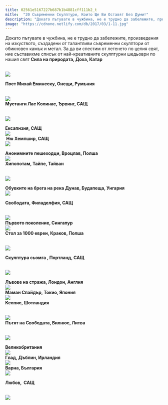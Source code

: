 ```yaml
---
title: 02561e5167227b687b1b4881cff111b2_t
mitle:  "20 Съвременни Скулптури, Които Ще Ви Оставят Без Думи!"
description: "Докато пътувате в чужбина, не е трудно да забележите, произведения на изкуството, създадени от талантливи съвременни скулптори от обикновен камък и метал. За да ви "
image: "https://cdnone.netlify.com/db/2017/03/1-11.jpg"
---
```


 <p>Докато пътувате в чужбина, не е трудно да забележите, произведения на изкуството, създадени от талантливи съвременни скулптори от обикновен камък и метал. За да ви спестим от летенето по целия свят, ние съставихме списък от най-креативните скулптурни шедьоври по нашия свят <strong>Сила на природата, Доха, Катар</strong></p>      <p> <br/><img src="https://cdnone.netlify.com/db/2017/03/1-11.jpg"/><br/></p> <p> <strong>Поет Михай Еминеску, Онещи, Румъния</strong></p> <p> <br/><img src="https://cdnone.netlify.com/db/2017/03/2-10.jpg"/><br/> <strong>Мустанги Лас Колинас, Ървинг, САЩ</strong></p>      <p> <br/><img src="https://cdnone.netlify.com/db/2017/03/3-9.jpg"/><br/></p> <p> <strong>Ексапнзия, САЩ</strong>  <br/><img src="https://cdnone.netlify.com/db/2017/03/4-9.jpg"/><br/> <strong> Ню Хемпшир, САЩ</strong>  <br/><img src="https://cdnone.netlify.com/db/2017/03/5-9.jpg"/><br/></p> <p> <strong>Анонимните пешеходци, Вроцлав, Полша</strong>  <br/><img src="https://cdnone.netlify.com/db/2017/03/6-7.jpg"/><br/> <strong>Хипопотам, Тайпе, Тайван</strong></p> <p> <br/><img src="https://cdnone.netlify.com/db/2017/03/7-7.jpg"/><br/></p>      <p><strong>Обувките на брега на река Дунав, Будапеща, Унгария</strong>  <br/><img src="https://cdnone.netlify.com/db/2017/03/8-7.jpg"/><br/></p> <p> <strong>Свободата, Филаделфия, САЩ</strong></p> <p> <br/><img src="https://cdnone.netlify.com/db/2017/03/9-8.jpg"/><br/> <strong>Първото поколение, Сингапур</strong>  <br/><img src="https://cdnone.netlify.com/db/2017/03/10-6.jpg"/><br/> <strong>Стол за 1000 евреи, Краков, Полша</strong></p> <p> <br/><img src="https://cdnone.netlify.com/db/2017/03/11-5.jpg"/><br/></p> <p><strong>Скулптура сьомга , Портланд, САЩ</strong></p> <p> <br/><img src="https://cdnone.netlify.com/db/2017/03/12-5.jpg"/><br/></p>      <p><strong>Лъвове на стража, Лондон, Англия</strong>  <br/><img src="https://cdnone.netlify.com/db/2017/03/13-6.jpg"/><br/> <strong>Маман Спайдър, Токио, Япония</strong>  <br/><img src="https://cdnone.netlify.com/db/2017/03/14-5.jpg"/><br/> <strong>Келпис, Шотландия</strong></p> <p> <br/><img src="https://cdnone.netlify.com/db/2017/03/15-5.jpg"/><br/> <strong>Пътят на Свободата, Вилнюс, Литва</strong></p> <p> <br/><img src="https://cdnone.netlify.com/db/2017/03/16-4.jpg"/><br/></p> <p><strong>Великобритания</strong>  <br/><img src="https://cdnone.netlify.com/db/2017/03/17-3.jpg"/><br/> <strong>Глад, Дъблин, Ирландия</strong>  <br/><img src="https://cdnone.netlify.com/db/2017/03/18-2.jpg"/><br/> <strong>Варна, България</strong>  <br/><img src="https://cdnone.netlify.com/db/2017/03/19-1.jpg"/><br/></p>      <p> <strong>Любов,  САЩ</strong></p> <p> <br/><img src="https://cdnone.netlify.com/db/2017/03/20-2.jpg"/><br/></p>       